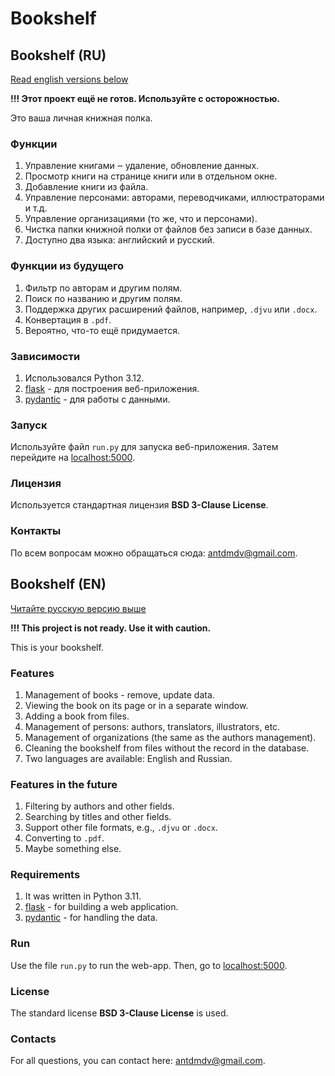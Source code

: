 # Bookshelf

## Bookshelf (RU)

[Read english versions below](#bookshelf-en)

**!!! Этот проект ещё не готов. Используйте с осторожностью.**

Это ваша личная книжная полка.

### Функции

1. Управление книгами ‒ удаление, обновление данных.
1. Просмотр книги на странице книги или в отдельном окне.
1. Добавление книги из файла.
1. Управление персонами: авторами, переводчиками, иллюстраторами и т.д.
1. Управление организациями (то же, что и персонами).
1. Чистка папки книжной полки от файлов без записи в базе данных.
1. Доступно два языка: английский и русский.

### Функции из будущего

1. Фильтр по авторам и другим полям.
1. Поиск по названию и другим полям.
1. Поддержка других расширений файлов, например, `.djvu` или `.docx`.
1. Конвертация в `.pdf`.
1. Вероятно, что-то ещё придумается.

### Зависимости

1. Использовался Python 3.12.
1. [flask](https://flask.palletsprojects.com/en/3.0.x/installation/) - для построения веб-приложения.
1. [pydantic](https://docs.pydantic.dev/latest/) - для работы с данными.

### Запуск

Используйте файл `run.py` для запуска веб-приложения. Затем перейдите на [localhost:5000](https://localhost:5000).

### Лицензия

Используется стандартная лицензия **BSD 3-Clause License**.

### Контакты

По всем вопросам можно обращаться сюда: [antdmdv@gmail.com](mailto:antdmdv@gmail.com).

## Bookshelf (EN)

[Читайте русскую версию выше](#bookshelf-ru)

**!!! This project is not ready. Use it with caution.**

This is your bookshelf.

### Features

1. Management of books - remove, update data.
1. Viewing the book on its page or in a separate window.
1. Adding a book from files.
1. Management of persons: authors, translators, illustrators, etc.
1. Management of organizations (the same as the authors management).
1. Cleaning the bookshelf from files without the record in the database.
1. Two languages are available: English and Russian.

### Features in the future

1. Filtering by authors and other fields.
1. Searching by titles and other fields.
1. Support other file formats, e.g., `.djvu` or `.docx`.
1. Converting to `.pdf`.
1. Maybe something else.

### Requirements

1. It was written in Python 3.11.
1. [flask](https://flask.palletsprojects.com/en/3.0.x/installation/) - for building a web application.
1. [pydantic](https://docs.pydantic.dev/latest/) - for handling the data.

### Run

Use the file `run.py` to run the web-app. Then, go to [localhost:5000](https://localhost:5000).

### License

The standard license **BSD 3-Clause License** is used.

### Contacts

For all questions, you can contact here: [antdmdv@gmail.com](mailto:antdmdv@gmail.com).
